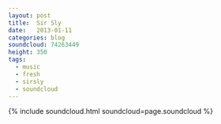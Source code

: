 ```yaml
---
layout: post
title:  Sir Sly
date:   2013-01-11
categories: blog
soundcloud: 74263449
height: 350
tags:
  - music
  - fresh
  - sirsly
  - soundcloud
---
```

{% include soundcloud.html  soundcloud=page.soundcloud %}
